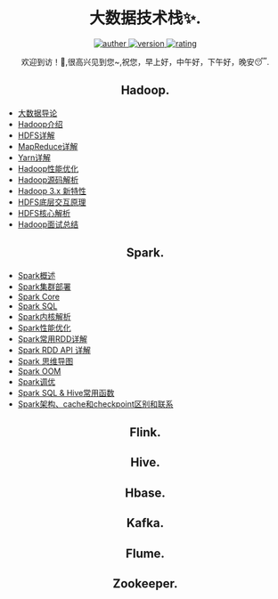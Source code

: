 <h1 align="center">大数据技术栈✨.</h1>
<p align="center">
 <a href="https://github.com/Walhalla-Summary/BigData">
 <img alt="auther" src="https://img.shields.io/badge/auther-Walhalla-orange">
 </a>
 <a href="https://github.com/Walhalla-Summary/BigData">
 <img alt="version" src="https://img.shields.io/badge/version-1.0.1-blue.svg">
 </a>
 <a href="https://github.com/Walhalla-Summary/BigData">
  <img alt="rating" src="https://img.shields.io/badge/rating-★★★★☆-brightgreen">
 </a> 
</p>
<p align="center">
 <p align="center"> 欢迎到访！🎈,很高兴见到您~,祝您，早上好，中午好，下午好，晚安😴. </p>
</p>

<h2 align="center">Hadoop.</h2>

* [大数据导论](https://github.com/Walhalla-Summary/BigData/blob/master/Hadoop/0_%E5%A4%A7%E6%95%B0%E6%8D%AE%E5%AF%BC%E8%AE%BA.md)
* [Hadoop介绍](https://github.com/Walhalla-Summary/BigData/blob/master/Hadoop/1_Hadoop%E4%BB%8B%E7%BB%8D.md)
* [HDFS详解](https://github.com/Walhalla-Summary/BigData/blob/master/Hadoop/2_HDFS.md)
* [MapReduce详解](https://gitee.com/BigData-dsjprs/big-data-dsjprs.gitee.io/blob/master/Hadoop/2_HDFS.md)
* [Yarn详解](https://github.com/Walhalla-Summary/BigData/blob/master/Hadoop/4_Yarn.md)
* [Hadoop性能优化](https://github.com/Walhalla-Summary/BigData/blob/master/Hadoop/5_Hadoop%E8%B0%83%E4%BC%98.md)
* [Hadoop源码解析](https://github.com/Walhalla-Summary/BigData/blob/master/Hadoop/6_Hadoop%E6%BA%90%E7%A0%81.md)
* [Hadoop 3.x 新特性](https://github.com/Walhalla-Summary/BigData/blob/master/Hadoop/Hadoop3.X%E6%96%B0%E7%89%B9%E6%80%A7.md)
* [HDFS底层交互原理](https://github.com/Walhalla-Summary/BigData/blob/master/Hadoop/HDFS%E5%BA%95%E5%B1%82%E4%BA%A4%E4%BA%92%E5%8E%9F%E7%90%86.md)
* [HDFS核心解析](https://github.com/Walhalla-Summary/BigData/blob/master/Hadoop/HDFS%E6%A0%B8%E5%BF%83%E7%B2%BE%E8%AE%B2.md)
* [Hadoop面试总结](https://github.com/Walhalla-Summary/BigData/blob/master/Hadoop/Hadoop%E6%A0%B8%E5%BF%83%E7%B2%BE%E8%AE%B2.md)




<h2 align="center">Spark.</h2>

* [Spark概述](https://github.com/Walhalla-Summary/BigData/blob/master/Spark/1_Spark%E6%A6%82%E8%BF%B0.md)
* [Spark集群部署](https://github.com/Walhalla-Summary/BigData/blob/master/Spark/2_Spark%E9%9B%86%E7%BE%A4%E6%90%AD%E5%BB%BA.md)
* [Spark Core](https://github.com/Walhalla-Summary/BigData/blob/master/Spark/3_Spark%20Core.md)
* [Spark SQL](https://github.com/Walhalla-Summary/BigData/blob/master/Spark/4_Spark%20SQL.md)
* [Spark内核解析](https://github.com/Walhalla-Summary/BigData/blob/master/Spark/5_Spark%E5%86%85%E6%A0%B8.md)
* [Spark性能优化](https://github.com/Walhalla-Summary/BigData/blob/master/Spark/6_Spark%E4%BC%98%E5%8C%96.md)
* [Spark常用RDD详解](https://github.com/Walhalla-Summary/BigData/blob/master/Spark/7_SparkRDD%E8%AF%A6%E8%A7%A3.md)
* [Spark RDD API 详解](https://github.com/Walhalla-Summary/BigData/blob/master/Hadoop/Hadoop3.X%E6%96%B0%E7%89%B9%E6%80%A7.md)
* [Spark 思维导图](https://github.com/Walhalla-Summary/BigData/blob/master/Spark/9_Spark%E6%80%9D%E7%BB%B4%E5%AF%BC%E5%85%A5.md)
* [Spark OOM](https://github.com/Walhalla-Summary/BigData/blob/master/Spark/10_Spark_OOM.md)
* [Spark调优](https://github.com/Walhalla-Summary/BigData/blob/master/Spark/11_Spark%E8%B0%83%E4%BC%98.md)
* [Spark SQL & Hive常用函数](https://github.com/Walhalla-Summary/BigData/blob/master/Spark/Spark%20SQLHive%E5%AE%9E%E7%94%A8%E5%87%BD%E6%95%B0%E5%A4%A7%E5%85%A8.md)
* [Spark架构、cache和checkpoint区别和联系](https://github.com/Walhalla-Summary/BigData/blob/master/Spark/Spark%E6%9E%B6%E6%9E%84%E3%80%81cache%E5%92%8Ccheckpoint%E5%8C%BA%E5%88%AB%E5%92%8C%E8%81%94%E7%B3%BB.md)


<h2 align="center">Flink.</h2>


<h2 align="center">Hive.</h2>


<h2 align="center">Hbase.</h2>


<h2 align="center">Kafka.</h2>

<h2 align="center">Flume.</h2>

<h2 align="center">Zookeeper.</h2>

